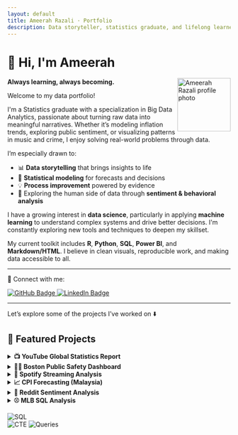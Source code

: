 ```yaml
---
layout: default
title: Ameerah Razali · Portfolio
description: Data storyteller, statistics graduate, and lifelong learner exploring the intersection of people, data, and machine learning.
---
```


# 👋 Hi, I'm Ameerah

<img src="https://avatars.githubusercontent.com/u/92135269?s=400&u=31d020baab290a4bcf0196685a401b5dc33bf869&v=4" width="120" alt="Ameerah Razali profile photo" align="right" />

**Always learning, always becoming.**

Welcome to my data portfolio!

I'm a Statistics graduate with a specialization in Big Data Analytics, passionate about turning raw data into meaningful narratives. Whether it’s modeling inflation trends, exploring public sentiment, or visualizing patterns in music and crime, I enjoy solving real-world problems through data.

I’m especially drawn to:
- 📊 **Data storytelling** that brings insights to life  
- 🧠 **Statistical modeling** for forecasts and decisions  
- 💡 **Process improvement** powered by evidence  
- 🔎 Exploring the human side of data through **sentiment & behavioral analysis**

I have a growing interest in **data science**, particularly in applying **machine learning** to understand complex systems and drive better decisions. I'm constantly exploring new tools and techniques to deepen my skillset.

My current toolkit includes **R**, **Python**, **SQL**, **Power BI**, and **Markdown/HTML**. I believe in clean visuals, reproducible work, and making data accessible to all.

---

📌 Connect with me:

<p align="left">
  <a href="https://github.com/ameerahrazali" target="_blank">
    <img src="https://img.shields.io/badge/GitHub-100000?style=for-the-badge&logo=github&logoColor=white" alt="GitHub Badge"/>
  </a>
  <a href="https://www.linkedin.com/in/ameerahrazali" target="_blank">
    <img src="https://img.shields.io/badge/LinkedIn-0A66C2?style=for-the-badge&logo=linkedin&logoColor=white" alt="LinkedIn Badge"/>
  </a>
</p>


---

Let’s explore some of the projects I’ve worked on ⬇️

<h2>📁 Featured Projects</h2>

<details>
<summary><strong>📺 YouTube Global Statistics Report</strong></summary>
<p>
An interactive R Markdown report analyzing YouTube global streaming trends using <strong>bootstrap regression</strong> and descriptive insights.<br><br>
🔗 <a href="https://github.com/ameerahrazali/global-youtube-statistics">View Project</a><br>

<img src="https://img.shields.io/badge/Language-R-blue?logo=r" alt="R Badge">
<img src="https://img.shields.io/badge/Method-Bootstrap-red" alt="Bootstrap Badge">
<img src="https://img.shields.io/badge/Focus-Streaming%20Analysis-lightgrey" alt="Streaming Badge">
</p>
</details>

<details>
<summary><strong>🕵️‍♀️ Boston Public Safety Dashboard</strong></summary>
<p>
A Power BI dashboard exploring Boston crime patterns by time, category, and severity.<br><br>
🔗 <a href="https://github.com/ameerahrazali/boston-public-safety">View Project</a><br>

<img src="https://img.shields.io/badge/Tool-Power%20BI-yellow?logo=powerbi" alt="Power BI Badge">
<img src="https://img.shields.io/badge/Data-Crime-blue" alt="Crime Badge">
<img src="https://img.shields.io/badge/Skills-Visualization-green" alt="Visualization Badge">
</p>
</details>

<details>
<summary><strong>🎵 Spotify Streaming Analysis</strong></summary>
<p>
Classifies explicit songs using track features with EDA and ROC curve insights.<br><br>
🔗 <a href="https://github.com/ameerahrazali/spotify-streams">View Project</a><br>

<img src="https://img.shields.io/badge/Language-Python-blue?logo=python" alt="Python Badge">
<img src="https://img.shields.io/badge/Method-Classification-purple" alt="Classification Badge">
<img src="https://img.shields.io/badge/Metric-ROC%20Curve-orange" alt="ROC Badge">
</p>
</details>

<details>
<summary><strong>📈 CPI Forecasting (Malaysia)</strong></summary>
<p>
Forecasts Malaysia's CPI using ARIMA modeling and regression on lagged variables.<br><br>
🔗 <a href="https://github.com/ameerahrazali/malaysia-cpi-fnab-forecast">View Project</a><br>

<img src="https://img.shields.io/badge/Language-Python-blue?logo=python" alt="Python Badge">
<img src="https://img.shields.io/badge/Model-ARIMA-red" alt="ARIMA Badge">
<img src="https://img.shields.io/badge/Focus-Economics-lightgrey" alt="Economics Badge">
</p>
</details>

<details>
<summary><strong>🧠 Reddit Sentiment Analysis</strong></summary>
<p>
Sentiment scoring of Reddit threads with text preprocessing and VADER analysis.<br><br>
🔗 <a href="https://github.com/ameerahrazali/wednesday-offs-sentiment">View Project</a><br>

<img src="https://img.shields.io/badge/Language-Python-blue?logo=python" alt="Python Badge">
<img src="https://img.shields.io/badge/NLP-VADER-green" alt="VADER Badge">
<img src="https://img.shields.io/badge/Text%20Analysis-Reddit-lightgrey" alt="Text Analysis Badge">
</p>
</details>

<details>
<summary><strong>⚾ MLB SQL Analysis</strong></summary>
<p>
Exploratory SQL analysis on MLB player data using CTEs, subqueries, and window functions.<br><br>
🔗 <a href="https://github.com/ameerahrazali/mlb-analysis">View Project</a><br>

<img src="https://img.shields.io/badge/Language-SQL-blue?logo=postgresql" alt="SQL Badge">
<img src="https://img.shields.io/badge/Concepts-CTE%2C%20Window%20Functions-orange" alt="SQL Concepts Badge">
<img src="https://img.shields.io/badge/Data-MLB-lightgrey" alt="MLB Badge">
</p>
</details>


![SQL](https://img.shields.io/badge/Language-SQL-lightgrey?logo=sqlite)  
![CTE](https://img.shields.io/badge/Technique-CTE--Window--Functions-blue) ![Queries](https://img.shields.io/badge/Exploration-Subqueries-green)

</details>

